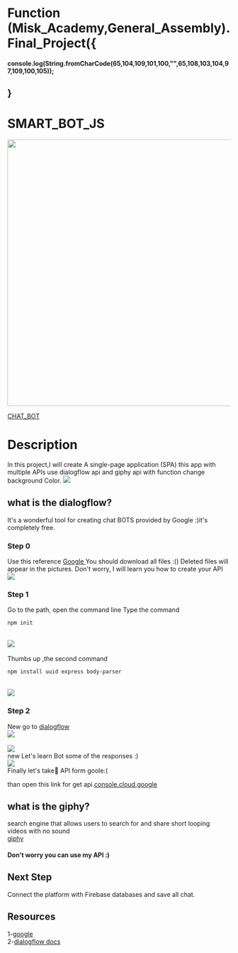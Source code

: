 
   # Function (Misk_Academy,General_Assembly).Final_Project({
   #### console.log(String.fromCharCode(65,104,109,101,100,"",65,108,103,104,97,109,100,105));
   ## }
# SMART_BOT_JS <br>
<p align="center">
  <img width="600" height="600" src="/SMART_BOT/css/background.gif">
</p>

[CHAT_BOT](https://console.dialogflow.com/api-client/demo/embedded/a99599b2-15b0-4c20-a9a7-6da6838416c4)<br>

# Description

In this project,I will create A single-page application (SPA) this app with multiple APIs use dialogflow api and giphy api 
with function change background Color.
<img src="Capture.PNG" ><br>
## what is the dialogflow?
It's a wonderful tool for creating chat BOTS provided by Google :)it's completely free.

### Step 0

Use this reference [ Google ](https://github.com/googleapis/nodejs-dialogflow)
You should download all files :() Deleted files will appear in the pictures. Don't worry, I will learn you how to create your API
<br><img src="image/files.PNG" >
### Step 1
Go to the path, open the command line
Type the command
```bash
npm init
```
<br><img src="image/dialogflow/1.png" ><br>
<br>
Thumbs up ,the second command
```bash
npm install uuid express body-parser
```
<br><img src="image/dialogflow/2.png" ><br>

### Step 2
New go to [dialogflow](https://dialogflow.com)
<br><img src="image/dialogflow/3.png" ><br>
<br><img src="image/dialogflow/4.PNG" ><br>
new Let's learn Bot some of the responses :)
<br><img src="image/dialogflow/5.PNG" ><br>
Finally let's take ِAPI form goole:(


than open this link for get api.[console.cloud.google](https://console.cloud.google.com/apis/credentials?project)


## what is the giphy?
search engine that allows users to search for and share short looping videos with no sound
<br>[giphy](https://giphy.com)<br>
#### Don't worry you can use my API :)

## Next Step
Connect the platform with Firebase databases and save all chat.

## Resources
1-[google](https://github.com/googleapis/nodejs-dialogflow) <br>
2-[dialogflow docs](https://dialogflow.com/docs)
